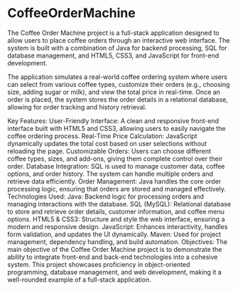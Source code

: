 # CoffeeOrderMachine
The Coffee Order Machine project is a full-stack application designed to allow users to place coffee orders through an interactive web interface. The system is built with a combination of Java for backend processing, SQL for database management, and HTML5, CSS3, and JavaScript for front-end development.

The application simulates a real-world coffee ordering system where users can select from various coffee types, customize their orders (e.g., choosing size, adding sugar or milk), and view the total price in real-time. Once an order is placed, the system stores the order details in a relational database, allowing for order tracking and history retrieval.

Key Features:
User-Friendly Interface: A clean and responsive front-end interface built with HTML5 and CSS3, allowing users to easily navigate the coffee ordering process.
Real-Time Price Calculation: JavaScript dynamically updates the total cost based on user selections without reloading the page.
Customizable Orders: Users can choose different coffee types, sizes, and add-ons, giving them complete control over their order.
Database Integration: SQL is used to manage customer data, coffee options, and order history. The system can handle multiple orders and retrieve data efficiently.
Order Management: Java handles the core order processing logic, ensuring that orders are stored and managed effectively.
Technologies Used:
Java: Backend logic for processing orders and managing interactions with the database.
SQL (MySQL): Relational database to store and retrieve order details, customer information, and coffee menu options.
HTML5 & CSS3: Structure and style the web interface, ensuring a modern and responsive design.
JavaScript: Enhances interactivity, handles form validation, and updates the UI dynamically.
Maven: Used for project management, dependency handling, and build automation.
Objectives:
The main objective of the Coffee Order Machine project is to demonstrate the ability to integrate front-end and back-end technologies into a cohesive system. This project showcases proficiency in object-oriented programming, database management, and web development, making it a well-rounded example of a full-stack application.
